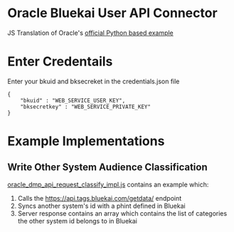 # Oracle Bluekai User API Connector
JS Translation of Oracle's [official Python based example](https://goo.gl/JqXX5T)

# Enter Credentails
Enter your  bkuid and bksecreket in the credentials.json file

```
{
    "bkuid" : "WEB_SERVICE_USER_KEY",
    "bksecretkey" : "WEB_SERVICE_PRIVATE_KEY"
}
```

# Example Implementations
## Write Other System Audience Classification
[oracle_dmp_api_request_classify_impl.js](oracle_dmp_api_request_classify_impl.js) contains an example which:
1. Calls the https://api.tags.bluekai.com/getdata/ endpoint
2. Syncs another system's id with a phint defined in Bluekai
3. Server response contains an array which contains the list of categories the other system id belongs to in Bluekai